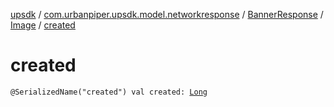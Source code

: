 [upsdk](../../../index.md) / [com.urbanpiper.upsdk.model.networkresponse](../../index.md) / [BannerResponse](../index.md) / [Image](index.md) / [created](./created.md)

# created

`@SerializedName("created") val created: `[`Long`](https://kotlinlang.org/api/latest/jvm/stdlib/kotlin/-long/index.html)